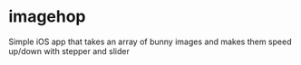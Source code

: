 imagehop
========

Simple iOS app that takes an array of bunny images and makes them speed up/down with stepper and slider
